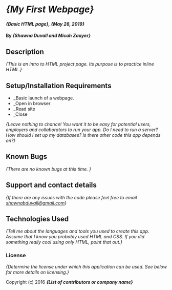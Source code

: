 # _{My First Webpage}_

#### _{Basic HTML page}, {May 28, 2019}_

#### By _**{Shawna Duvall and Micah Zaayer}**_

## Description

_{This is an intro to HTML project page. Its purpose is to practice inline HTML.}_

## Setup/Installation Requirements

* _Basic launch of a webpage.
* _Open in browser
* _Read site
* _Close

_{Leave nothing to chance! You want it to be easy for potential users, employers and collaborators to run your app. Do I need to run a server? How should I set up my databases? Is there other code this app depends on?}_

## Known Bugs

_{There are no known bugs at this time. }_

## Support and contact details

_{If there are any issues with the code please feel free to email shawnabduvall@gmail.com}_

## Technologies Used

_{Tell me about the languages and tools you used to create this app. Assume that I know you probably used HTML and CSS. If you did something really cool using only HTML, point that out.}_

### License

*{Determine the license under which this application can be used.  See below for more details on licensing.}*

Copyright (c) 2016 **_{List of contributors or company name}_**
